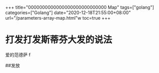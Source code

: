 +++
title="0000000000000000000000000000 Map"
tags=["golang"]
categories=["Golang"]
date="2020-12-18T21:55:00+08:00"
url="/parameters-array-map.html"w
toc=true
+++

# 打发打发斯蒂芬大发的说法

爱的范德萨 f

##发放
